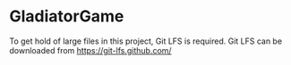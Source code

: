 # GladiatorGame

To get hold of large files in this project, Git LFS is required. Git LFS can be downloaded from https://git-lfs.github.com/ 
